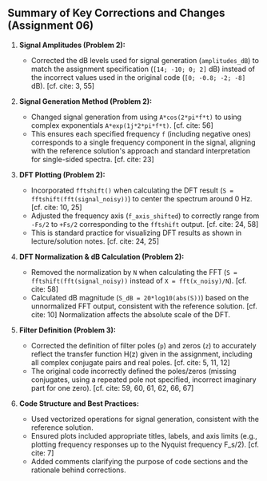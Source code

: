 ## Summary of Key Corrections and Changes (Assignment 06)

1.  **Signal Amplitudes (Problem 2):**
    * Corrected the dB levels used for signal generation (`amplitudes_dB`) to match the assignment specification (`[14; -10; 0; 2]` dB) instead of the incorrect values used in the original code (`[0; -0.8; -2; -8]` dB). [cf. cite: 3, 55]

2.  **Signal Generation Method (Problem 2):**
    * Changed signal generation from using `A*cos(2*pi*f*t)` to using complex exponentials `A*exp(1j*2*pi*f*t)`. [cf. cite: 56]
    * This ensures each specified frequency `f` (including negative ones) corresponds to a single frequency component in the signal, aligning with the reference solution's approach and standard interpretation for single-sided spectra. [cf. cite: 23]

3.  **DFT Plotting (Problem 2):**
    * Incorporated `fftshift()` when calculating the DFT result (`S = fftshift(fft(signal_noisy))`) to center the spectrum around 0 Hz. [cf. cite: 10, 25]
    * Adjusted the frequency axis (`f_axis_shifted`) to correctly range from `-Fs/2` to `+Fs/2` corresponding to the `fftshift` output. [cf. cite: 24, 58]
    * This is standard practice for visualizing DFT results as shown in lecture/solution notes. [cf. cite: 24, 25]

4.  **DFT Normalization & dB Calculation (Problem 2):**
    * Removed the normalization by `N` when calculating the FFT (`S = fftshift(fft(signal_noisy))` instead of `X = fft(x_noisy)/N`). [cf. cite: 58]
    * Calculated dB magnitude (`S_dB = 20*log10(abs(S))`) based on the unnormalized FFT output, consistent with the reference solution. [cf. cite: 10] Normalization affects the absolute scale of the DFT.

5.  **Filter Definition (Problem 3):**
    * Corrected the definition of filter poles (`p`) and zeros (`z`) to accurately reflect the transfer function <span class="math-inline">H\(z\)</span> given in the assignment, including all complex conjugate pairs and real poles. [cf. cite: 5, 11, 12]
    * The original code incorrectly defined the poles/zeros (missing conjugates, using a repeated pole not specified, incorrect imaginary part for one zero). [cf. cite: 59, 60, 61, 62, 66, 67]

6.  **Code Structure and Best Practices:**
    * Used vectorized operations for signal generation, consistent with the reference solution.
    * Ensured plots included appropriate titles, labels, and axis limits (e.g., plotting frequency responses up to the Nyquist frequency <span class="math-inline">F\_s/2</span>). [cf. cite: 7]
    * Added comments clarifying the purpose of code sections and the rationale behind corrections.